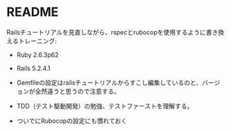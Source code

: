 # README

Railsチュートリアルを見直しながら、rspecとrubocopを使用するように書き換えるトレーニング:

* Ruby 2.6.3p62

* Rails 5.2.4.1

* Gemfileの設定はrailsチュートリアルからすこし編集しているのと、バージョンが全然違うと思うので注意する。

* TDD（テスト駆動開発）の勉強、テストファーストを理解する。

* ついでにRubocopの設定にも慣れておく

